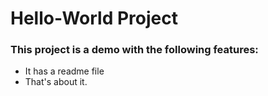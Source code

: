 # Hello-World Project

### This project is a demo with the following features:
- It has a readme file
- That's about it.
